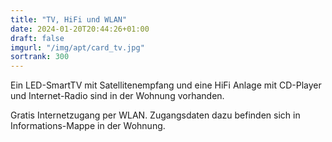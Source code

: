 ```yaml
---
title: "TV, HiFi und WLAN"
date: 2024-01-20T20:44:26+01:00
draft: false
imgurl: "/img/apt/card_tv.jpg"
sortrank: 300
---
```


Ein LED-SmartTV mit Satellitenempfang und eine HiFi Anlage mit CD-Player und Internet-Radio sind in der Wohnung vorhanden.

Gratis Internetzugang per WLAN. Zugangsdaten dazu befinden sich in Informations-Mappe in der Wohnung.
